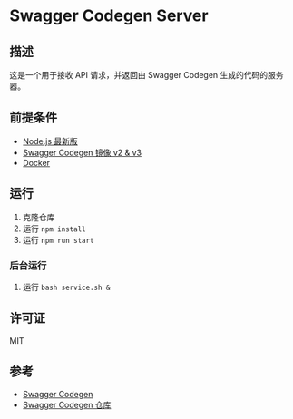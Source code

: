 # Swagger Codegen Server

## 描述

这是一个用于接收 API 请求，并返回由 Swagger Codegen 生成的代码的服务器。

## 前提条件

-   [Node.js 最新版](https://nodejs.org/download/release/latest/)
-   [Swagger Codegen 镜像 v2 & v3](https://swagger.io/tools/swagger-codegen/)
-   [Docker](https://www.docker.com/)

## 运行

1. 克隆仓库
2. 运行 `npm install`
3. 运行 `npm run start`

### 后台运行

1. 运行 `bash service.sh &`

## 许可证

MIT

## 参考

-   [Swagger Codegen](https://swagger.io/tools/swagger-codegen/)
-   [Swagger Codegen 仓库](https://github.com/swagger-api/swagger-codegen)
